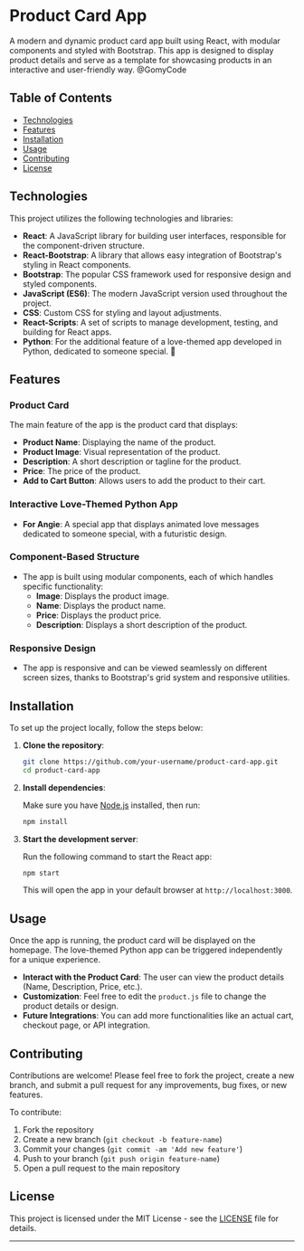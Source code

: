 
# Product Card App

A modern and dynamic product card app built using React, with modular components and styled with Bootstrap. This app is designed to display product details and serve as a template for showcasing products in an interactive and user-friendly way. @GomyCode

## Table of Contents
- [Technologies](#technologies)
- [Features](#features)
- [Installation](#installation)
- [Usage](#usage)
- [Contributing](#contributing)
- [License](#license)

## Technologies

This project utilizes the following technologies and libraries:

- **React**: A JavaScript library for building user interfaces, responsible for the component-driven structure.
- **React-Bootstrap**: A library that allows easy integration of Bootstrap's styling in React components.
- **Bootstrap**: The popular CSS framework used for responsive design and styled components.
- **JavaScript (ES6)**: The modern JavaScript version used throughout the project.
- **CSS**: Custom CSS for styling and layout adjustments.
- **React-Scripts**: A set of scripts to manage development, testing, and building for React apps.
- **Python**: For the additional feature of a love-themed app developed in Python, dedicated to someone special. 💖

## Features

### Product Card
The main feature of the app is the product card that displays:
- **Product Name**: Displaying the name of the product.
- **Product Image**: Visual representation of the product.
- **Description**: A short description or tagline for the product.
- **Price**: The price of the product.
- **Add to Cart Button**: Allows users to add the product to their cart.

### Interactive Love-Themed Python App
- **For Angie**: A special app that displays animated love messages dedicated to someone special, with a futuristic design.

### Component-Based Structure
- The app is built using modular components, each of which handles specific functionality:
  - **Image**: Displays the product image.
  - **Name**: Displays the product name.
  - **Price**: Displays the product price.
  - **Description**: Displays a short description of the product.

### Responsive Design
- The app is responsive and can be viewed seamlessly on different screen sizes, thanks to Bootstrap's grid system and responsive utilities.

## Installation

To set up the project locally, follow the steps below:

1. **Clone the repository**:

   ```bash
   git clone https://github.com/your-username/product-card-app.git
   cd product-card-app
   ```

2. **Install dependencies**:

   Make sure you have [Node.js](https://nodejs.org/) installed, then run:

   ```bash
   npm install
   ```

3. **Start the development server**:

   Run the following command to start the React app:

   ```bash
   npm start
   ```

   This will open the app in your default browser at `http://localhost:3000`.

## Usage

Once the app is running, the product card will be displayed on the homepage. The love-themed Python app can be triggered independently for a unique experience.

- **Interact with the Product Card**: The user can view the product details (Name, Description, Price, etc.).
- **Customization**: Feel free to edit the `product.js` file to change the product details or design.
- **Future Integrations**: You can add more functionalities like an actual cart, checkout page, or API integration.

## Contributing

Contributions are welcome! Please feel free to fork the project, create a new branch, and submit a pull request for any improvements, bug fixes, or new features.

To contribute:
1. Fork the repository
2. Create a new branch (`git checkout -b feature-name`)
3. Commit your changes (`git commit -am 'Add new feature'`)
4. Push to your branch (`git push origin feature-name`)
5. Open a pull request to the main repository

## License

This project is licensed under the MIT License - see the [LICENSE](LICENSE) file for details.

---
